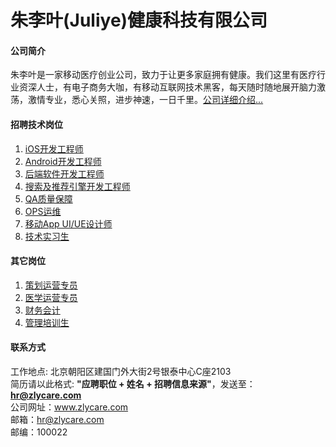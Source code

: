 朱李叶(Juliye)健康科技有限公司
======

#### 公司简介
朱李叶是一家移动医疗创业公司，致力于让更多家庭拥有健康。我们这里有医疗行业资深人士，有电子商务大咖，有移动互联网技术黑客，每天随时随地展开脑力激荡，激情专业，悉心关照，进步神速，一日千里。[公司详细介绍...](jd/detail.md)  
  
#### 招聘技术岗位
1. [iOS开发工程师](jd/ios.md)  
2. [Android开发工程师](jd/android.md)  
3. [后端软件开发工程师](jd/nodejs.md)  
4. [搜索及推荐引擎开发工程师](jd/search.md)
5. [QA质量保障](jd/qa.md)
6. [OPS运维](jd/ops.md)
7. [移动App UI/UE设计师](jd/ui.md)
8. [技术实习生](jd/tec_intern.md)

#### 其它岗位
1. [策划运营专员](jd/plan_op.md)
2. [医学运营专员](jd/med_op.md)
3. [财务会计](jd/financial.md)
4. [管理培训生](jd/man_intern.md)

#### 联系方式
工作地点: 北京朝阳区建国门外大街2号银泰中心C座2103    
简历请以此格式: **"应聘职位 + 姓名 + 招聘信息来源"**，发送至：**hr@zlycare.com**    
公司网址：www.zlycare.com    
邮箱：hr@zlycare.com    
邮编：100022    
